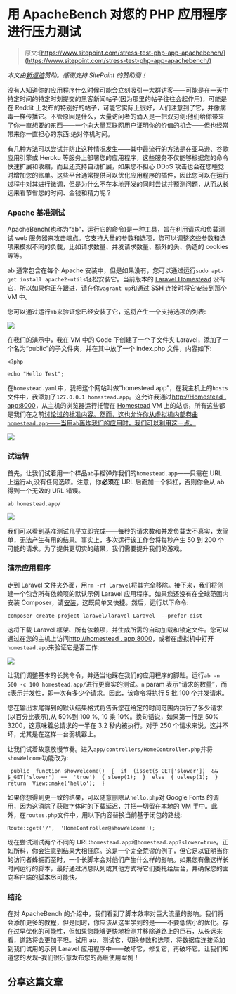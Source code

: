# 用 ApacheBench 对您的 PHP 应用程序进行压力测试

> 原文:[https://www.sitepoint.com/stress-test-php-app-apachebench/](https://www.sitepoint.com/stress-test-php-app-apachebench/)

*本文由[新遗迹](https://docs.newrelic.com/docs/php/new-relic-for-php)赞助。感谢支持 SitePoint 的赞助商！*

没有人知道你的应用程序什么时候可能会立刻吸引一大群访客——可能是在一天中特定时间的特定时刻提交的黑客新闻帖子(因为那里的帖子往往会起作用)，可能是在 Reddit 上发布的特别好的帖子，可能它实际上很好，人们注意到了它，并像病毒一样传播它。不管原因是什么，大量访问者的涌入是一把双刃剑:他们给你带来了你一直想要的东西——一个向大量互联网用户证明你的价值的机会——但也经常带来你一直担心的东西:绝对停机时间。

有几种方法可以尝试并防止这种情况发生——其中最流行的方法是在亚马逊、谷歌应用引擎或 Heroku 等服务上部署您的应用程序，这些服务不仅能够根据您的命令快速扩展和收缩，而且还支持自动扩展，如果您不担心 DDoS 攻击也会在您睡觉时增加您的账单。这些平台通常提供可以优化应用程序的插件，因此您可以在运行过程中对其进行微调，但是为什么不在本地开发的同时尝试并预测问题，从而从长远来看节省您的时间、金钱和精力呢？

### Apache 基准测试

ApacheBench(也称为“ab”，运行它的命令)是一种工具，旨在利用请求和负载测试 web 服务器来攻击端点。它支持大量的参数和选项，您可以调整这些参数和选项来模拟不同的负载，比如请求数量、并发请求数量、额外的头、伪造的 cookies 等等。

ab 通常包含在每个 Apache 安装中，但是如果没有，您可以通过运行`sudo apt-get install apache2-utils`轻松安装它。当前版本的 [Laravel Homestead](https://www.sitepoint.com/6-reasons-move-laravel-homestead/) 没有它，所以如果你正在跟进，请在你`vagrant up`和通过 SSH 连接时将它安装到那个 VM 中。

您可以通过运行`ab`来验证您已经安装了它，这将产生一个支持选项的列表:

![](../Images/d8e87d85716e60b6d8afa0eca4db5bec.png)

在我们的演示中，我在 VM 中的 Code 下创建了一个子文件夹 Laravel，添加了一个名为“public”的子文件夹，并在其中放了一个 index.php 文件，内容如下:

```
<?php

echo "Hello Test";
```

在`homestead.yaml`中，我把这个网站叫做“homestead.app”，在我主机上的`hosts`文件中，我添加了`127.0.0.1 homestead.app`。这允许我通过[http://Homestead . app:8000](http://homestead.app:8000)，从主机的浏览器运行托管在 [Homestead](https://www.sitepoint.com/6-reasons-move-laravel-homestead/) VM 上的站点，所有这些都是我们在之前[讨论过的标准内容。然而，这也允许你从虚拟机内部卷曲`homestead.app`——当用`ab`轰炸我们的应用时，我们可以利用这一点。](https://www.sitepoint.com/6-reasons-move-laravel-homestead/)

![](../Images/16999a47e9e782d668502f9cda882cc7.png)

### 试运转

首先，让我们试着用一个样品`ab`手榴弹炸我们的`homestead.app`——只需在 URL 上运行`ab`,没有任何选项。注意，你**必须**在 URL 后面加一个斜杠，否则你会从 ab 得到一个无效的 URL 错误。

```
ab homestead.app/
```

![](../Images/ac829c98570f8660c1a77fd80233124b.png)

我们可以看到基准测试几乎立即完成——每秒的请求数和并发负载太不真实，太简单，无法产生有用的结果。事实上，多次运行该工作台将每秒产生 50 到 200 个可能的请求。为了提供更切实的结果，我们需要提升我们的游戏。

### 演示应用程序

走到 Laravel 文件夹外面，用`rm -rf Laravel`将其完全移除。接下来，我们将创建一个包含所有依赖项的默认示例 Laravel 应用程序。如果您还没有在全球范围内安装 Composer，请[安装](https://getcomposer.org/doc/00-intro.md#globally)，这既简单又快捷。然后，运行以下命令:

```
composer create-project laravel/laravel Laravel  --prefer-dist
```

这将下载 Laravel 框架、所有依赖项，并生成所需的自动加载和锁定文件。您可以通过在您的主机上访问[http://homestead . app:8000](http://homestead.app:8000)，或者在虚拟机中打开`homestead.app`来验证它是否工作:

![](../Images/4b804b4e4e52e1bbf92b421e3ebaa44c.png)

让我们调整基本的长凳命令，并适当地踩在我们的应用程序的脚趾。运行`ab -n 500 -c 100 homestead.app/`进行更真实的测试。`n` param 表示“请求的数量”，而`c`表示并发性，即一次有多少个请求。因此，该命令将执行 5 批 100 个并发请求。

您在输出末尾得到的默认结果格式将告诉您在给定的时间范围内执行了多少请求(以百分比表示),从 50%到 100 %, 10 乘 10%。换句话说，如果第一行是 50% 3200，这意味着总请求的一半在 3.2 秒内被执行。对于 250 个请求来说，这并不坏，尤其是在这样一台弱机器上。

让我们试着故意放慢节奏。进入`app/controllers/HomeController.php`并将`showWelcome`功能改为:

```
 public  function showWelcome()  {  if  (isset($_GET['slower'])  && $_GET['slower']  ==  'true')  { sleep(1);  }  else  { usleep(1);  }  return  View::make('hello');  }
```

如果你想得到更一致的结果，可以随意删除从`hello.php`对 Google Fonts 的调用，因为这消除了获取字体时的下载延迟，并把一切留在本地的 VM 手中。此外，在`routes.php`文件中，用以下内容替换当前基于闭包的路线:

```
Route::get('/',  'HomeController@showWelcome');
```

现在尝试测试两个不同的 URL:`homestead.app`和`homestead.app?slower=true`。正如所料，你会注意到结果大相径庭。这是一个完全荒谬的例子，但它足以证明当你的访问者蜂拥而至时，一个长脚本会对他们产生什么样的影响。如果您有像这样长时间运行的脚本，最好通过消息队列或其他方式将它们委托给后台，并确保您的面向客户端的脚本尽可能快。

### 结论

在对 ApacheBench 的介绍中，我们看到了脚本效率对巨大流量的影响。我们将会添加更多的教程，但是同时，你应该从这里学到的是——不要低估小的优化。存在过早优化的可能性，但如果您能够更快地检测并移除道路上的巨石，从长远来看，道路将会更加平坦。试用 ab，测试它，切换参数和选项，将数据库连接添加到我们试用的示例 Laravel 应用程序中——破坏它，修复它，再破坏它。让我们知道您的发现–我们很乐意发布您的高级使用案例！

## 分享这篇文章